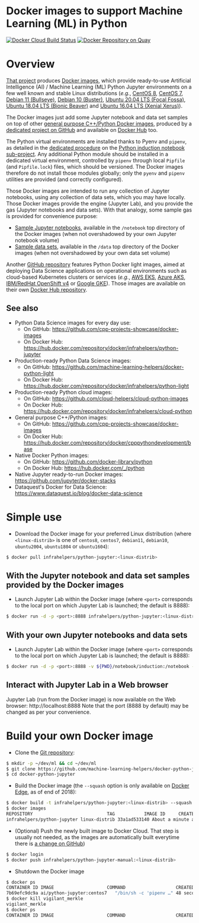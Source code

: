 Docker images to support Machine Learning (ML) in Python
========================================================

[![Docker Cloud Build Status](https://img.shields.io/docker/cloud/build/infrahelpers/python-jupyter)](https://hub.docker.com/repository/docker/infrahelpers/python-jupyter/general)
[![Docker Repository on Quay](https://quay.io/repository/artificialintelligence/python-jupyter/status "Docker Repository on Quay")](https://quay.io/repository/artificialintelligence/python-jupyter)

# Overview
[That project](https://github.com/machine-learning-helpers/docker-python-jupyter)
produces
[Docker images](https://hub.docker.com/repository/docker/infrahelpers/python-jupyter),
which provide ready-to-use Artificial Intelligence (AI) / Machine Learning (ML)
Python Jupyter environments on a few well known and stable Linux distributions
(_e.g._, [CentOS 8](https://wiki.centos.org/Manuals/ReleaseNotes/CentOSLinux8),
[CentOS 7](https://wiki.centos.org/Manuals/ReleaseNotes/CentOS7),
[Debian 11 (Bullseye)](https://www.debian.org/releases/bullseye/),
[Debian 10 (Buster)](https://www.debian.org/releases/buster/),
[Ubuntu 20.04 LTS (Focal Fossa)](https://releases.ubuntu.com/20.04/),
[Ubuntu 18.04 LTS (Bionic Beaver)](https://releases.ubuntu.com/18.04/) and
[Ubuntu 16.04 LTS (Xenial Xerus)](https://releases.ubuntu.com/16.04/)).

The Docker images just add some Jupyter notebook and data set samples
on top of other
[general purpose C++/Python Docker images](https://hub.docker.com/repository/docker/infrahelpers/cpppython/general),
produced by a
[dedicated project on GitHub](https://github.com/cpp-projects-showcase/docker-images)
and available on
[Docker Hub](https://hub.docker.com/repository/docker/infrahelpers/cpppython/general)
too.

The Python virtual environments are installed thanks to Pyenv and `pipenv`,
as detailed in the
[dedicated procedure](http://github.com/machine-learning-helpers/induction-python/tree/master/installation/virtual-env)
on the
[Python induction notebook sub-project](http://github.com/machine-learning-helpers/induction-python).
Any additional Python module should be installed in a dedicated
virtual environment, controlled by `pipenv` through local `Pipfile`
(and `Pipfile.lock`) files, which should be versioned. The Docker images
therefore do not install those modules globally; only the `pyenv` and `pipenv`
utilities are provided (and correctly configured).

Those Docker images are intended to run any collection of Jupyter notebooks,
using any collection of data sets, which you may have locally. Those Docker
images provide the engine (Jupyter Lab), and you provide the gas (Jupyter
notebooks and data sets). With that analogy, some sample gas is provided
for convenience purpose:
* [Sample Jupyter notebooks](http://github.com/machine-learning-helpers/induction-python),
  available in the `/notebook` top directory of the Docker images
  (when not overshadowed by your own Jupyter notebook volume)
* [Sample data sets](http://github.com/machine-learning-helpers/data-samples),
  available in the `/data` top directory of the Docker images
  (when not overshadowed by your own data set volume)

Another
[GitHub repository](https://github.com/machine-learning-helpers/docker-python-light)
features Python Docker light images, aimed at deploying Data Science
applications on operational environments such as cloud-based Kubernetes
clusters or services (_e.g._,
[AWS EKS](https://aws.amazon.com/eks),
[Azure AKS](https://azure.microsoft.com/en-us/services/kubernetes-service/),
[IBM/RedHat OpenShift v4](https://www.redhat.com/en/openshift-4) or
[Google GKE](https://cloud.google.com/kubernetes-engine)).
Those images are available on their own
[Docker Hub repository](https://hub.docker.com/repository/docker/infrahelpers/python-light/).

## See also
* Python Data Science images for every day use:
  + On GitHub: https://github.com/cpp-projects-showcase/docker-images
  + On Docker Hub: https://hub.docker.com/repository/docker/infrahelpers/python-jupyter
* Production-ready Python Data Science images:
  + On GitHub: https://github.com/machine-learning-helpers/docker-python-light
  + On Docker Hub: https://hub.docker.com/repository/docker/infrahelpers/python-light
* Production-ready Python cloud images:
  + On GitHub: https://github.com/cloud-helpers/cloud-python-images
  + On Docker Hub: https://hub.docker.com/repository/docker/infrahelpers/cloud-python
* General purpose C++/Python images:
  + On GitHub: https://github.com/cpp-projects-showcase/docker-images
  + On Docker Hub: https://hub.docker.com/repository/docker/cpppythondevelopment/base
* Native Docker Python images:
  + On GitHub: https://github.com/docker-library/python
  + On Docker Hub: https://hub.docker.com/_/python
* Native Jupyter ready-to-run Docker images:
  https://github.com/jupyter/docker-stacks
* Dataquest's Docker for Data Science:
  https://www.dataquest.io/blog/docker-data-science

# Simple use
* Download the Docker image for your preferred Linux distribution (where
  `<linux-distrib>` is one of `centos8`, `centos7`, `debian11`, `debian10`,
  `ubuntu2004`, `ubuntu1804` or `ubuntu1604`):
```bash
$ docker pull infrahelpers/python-jupyter:<linux-distrib>
```

## With the Jupyter notebook and data set samples provided by the Docker images
* Launch Jupyter Lab within the Docker image (where `<port>` corresponds
  to the local port on which Jupyter Lab is launched; the default is 8888):
```bash
$ docker run -d -p <port>:8888 infrahelpers/python-jupyter:<linux-distrib>
```

## With your own Jupyter notebooks and data sets
* Launch Jupyter Lab within the Docker image (where `<port>` corresponds
  to the local port on which Jupyter Lab is launched; the default is 8888):
```bash
$ docker run -d -p <port>:8888 -v ${PWD}/notebook/induction:/notebook -v ${PWD}/data/induction:/data infrahelpers/python-jupyter:<linux-distrib>
```

## Interact with Jupyter Lab in a Web browser
Jupyter Lab (run from the Docker image) is now available on the Web browser:
http://localhost:8888
Note that the port (8888 by default) may be changed as per your convenience.

# Build your own Docker image
* Clone the
  [Git repository](https://github.com/machine-learning-helpers/docker-python-jupyter):
```bash
$ mkdir -p ~/dev/ml && cd ~/dev/ml
$ git clone https://github.com/machine-learning-helpers/docker-python-jupyter.git
$ cd docker-python-jupyter
```

* Build the Docker image (the `--squash` option is only available on
  [Docker Edge](http://docs.docker.com/edge/), as of end of 2018):
```bash
$ docker build -t infrahelpers/python-jupyter:<linux-distrib> --squash <linux-distrib>/
$ docker images
REPOSITORY                            TAG           IMAGE ID     CREATED            SIZE
infrahelpers/python-jupyter linux-distrib 33a1ad533140 About a minute ago 2.29GB
```

* (Optional) Push the newly built image to Docker Cloud.
  That step is usually not needed, as the images are automatically
  built everytime there is
  [a change on GitHub](https://github.com/machine-learning-helpers/docker-python-jupyter/commits/master))
```bash
$ docker login
$ docker push infrahelpers/python-jupyter-manual:<linux-distrib>
```

* Shutdown the Docker image
```bash
$ docker ps
CONTAINER ID IMAGE                    COMMAND                   CREATED        STATUS        PORTS                  NAMES
7b69efc9dc9a ai/python-jupyter:centos7   "/bin/sh -c 'pipenv …" 48 seconds ago Up 47 seconds 0.0.0.0:9000->8888/tcp vigilant_merkle
$ docker kill vigilant_merkle
vigilant_merkle
$ docker ps
CONTAINER ID IMAGE                    COMMAND                   CREATED        STATUS        PORTS                  NAMES
```

